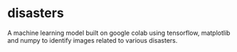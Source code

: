 # disasters
A machine learning model built on google colab using tensorflow, matplotlib and numpy to identify images related to various disasters.
